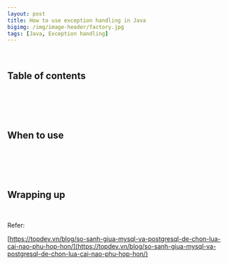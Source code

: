 ```yaml
---
layout: post
title: How to use exception handling in Java
bigimg: /img/image-header/factory.jpg
tags: [Java, Exception handling]
---
```




<br>

## Table of contents





<br>

## 






<br>

## When to use






<br>

## 



<br>

## Wrapping up








<br>

Refer:

[https://topdev.vn/blog/so-sanh-giua-mysql-va-postgresql-de-chon-lua-cai-nao-phu-hop-hon/](https://topdev.vn/blog/so-sanh-giua-mysql-va-postgresql-de-chon-lua-cai-nao-phu-hop-hon/)